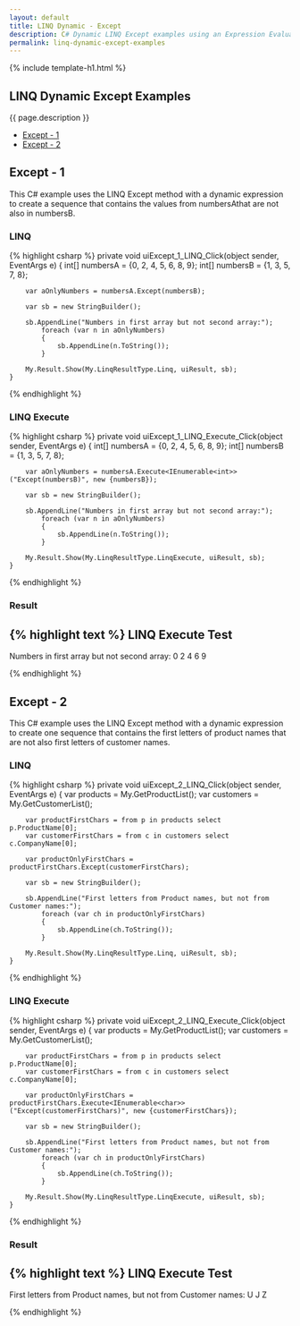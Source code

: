 ```yaml
---
layout: default
title: LINQ Dynamic - Except
description: C# Dynamic LINQ Except examples using an Expression Evaluator.
permalink: linq-dynamic-except-examples
---
```


{% include template-h1.html %}

## LINQ Dynamic Except Examples
{{ page.description }}

- [Except - 1](#except---1)
- [Except - 2](#except---2)

## Except - 1
This C# example uses the LINQ Except method with a dynamic expression to create a sequence that contains the values from numbersAthat are not also in numbersB.

### LINQ
{% highlight csharp %}
private void uiExcept_1_LINQ_Click(object sender, EventArgs e)
    {
        int[] numbersA = {0, 2, 4, 5, 6, 8, 9};
        int[] numbersB = {1, 3, 5, 7, 8};

        var aOnlyNumbers = numbersA.Except(numbersB);

        var sb = new StringBuilder();

        sb.AppendLine("Numbers in first array but not second array:");
			foreach (var n in aOnlyNumbers)
            {
                sb.AppendLine(n.ToString());
            }

        My.Result.Show(My.LinqResultType.Linq, uiResult, sb);
    }
{% endhighlight %}

### LINQ Execute
{% highlight csharp %}
private void uiExcept_1_LINQ_Execute_Click(object sender, EventArgs e)
    {
        int[] numbersA = {0, 2, 4, 5, 6, 8, 9};
        int[] numbersB = {1, 3, 5, 7, 8};

        var aOnlyNumbers = numbersA.Execute<IEnumerable<int>>("Except(numbersB)", new {numbersB});

        var sb = new StringBuilder();

        sb.AppendLine("Numbers in first array but not second array:");
            foreach (var n in aOnlyNumbers)
            {
                sb.AppendLine(n.ToString());
            }

        My.Result.Show(My.LinqResultType.LinqExecute, uiResult, sb);
    }

{% endhighlight %}

### Result
{% highlight text %}
LINQ Execute Test
------------------------------
Numbers in first array but not second array:
0
2
4
6
9

{% endhighlight %}

## Except - 2
This C# example uses the LINQ Except method with a dynamic expression to create one sequence that contains the first letters of product names that are not also first letters of customer names.

### LINQ
{% highlight csharp %}
private void uiExcept_2_LINQ_Click(object sender, EventArgs e)
    {
        var products = My.GetProductList();
        var customers = My.GetCustomerList();

		var productFirstChars = from p in products select p.ProductName[0];
        var customerFirstChars = from c in customers select c.CompanyName[0];

        var productOnlyFirstChars = productFirstChars.Except(customerFirstChars);

        var sb = new StringBuilder();

        sb.AppendLine("First letters from Product names, but not from Customer names:");
            foreach (var ch in productOnlyFirstChars)
            {
                sb.AppendLine(ch.ToString());
            }

        My.Result.Show(My.LinqResultType.Linq, uiResult, sb);
    }
{% endhighlight %}


### LINQ Execute
{% highlight csharp %}
private void uiExcept_2_LINQ_Execute_Click(object sender, EventArgs e)
    {
        var products = My.GetProductList();
        var customers = My.GetCustomerList();

        var productFirstChars = from p in products select p.ProductName[0];
        var customerFirstChars = from c in customers select c.CompanyName[0];

        var productOnlyFirstChars = productFirstChars.Execute<IEnumerable<char>>("Except(customerFirstChars)", new {customerFirstChars});

        var sb = new StringBuilder();

        sb.AppendLine("First letters from Product names, but not from Customer names:");
            foreach (var ch in productOnlyFirstChars)
            {
                sb.AppendLine(ch.ToString());
            }

        My.Result.Show(My.LinqResultType.LinqExecute, uiResult, sb);
    }
{% endhighlight %}

### Result
{% highlight text %}
LINQ Execute Test
------------------------------
First letters from Product names, but not from Customer names:
U
J
Z

{% endhighlight %}

